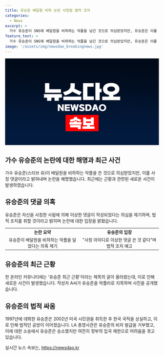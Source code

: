 ```yaml
---
title: 유승준 배달원 비하 논란 사칭범 법적 조치
categories:
  - News
excerpt: >
  가수 유승준이 SNS에 배달원을 비하하는 악플을 남긴 것으로 의심받았지만, 유승준은 이를 부인하며 사칭된 댓글이라고 주장했다. 이에 대해 법적 조치를 취할 것이라고 덧붙였다. 최근 온라인 커뮤니티에는 유승준을 향한 악플이 올라왔는데, 그는 1997년에 데뷔한 후 미국 시민권을 취득하여 국적을 상실하고 LA 총영사관과의 법적 소송을 거쳤다. 결론적으로, 유승준은 사칭된 악플에 대한 법적 대응을 예고했으며, 그의 국적 문제에 대한 배경을 소개했다.
feature_text: >
  가수 유승준이 SNS에 배달원을 비하하는 악플을 남긴 것으로 의심받았지만, 유승준은 이를 부인하며 사칭된 댓글이라고 주장했다. 이에 대해 법적 조치를 취할 것이라고 덧붙였다. 최근 온라인 커뮤니티에는 유승준을 향한 악플이 올라왔는데, 그는 1997년에 데뷔한 후 미국 시민권을 취득하여 국적을 상실하고 LA 총영사관과의 법적 소송을 거쳤다. 결론적으로, 유승준은 사칭된 악플에 대한 법적 대응을 예고했으며, 그의 국적 문제에 대한 배경을 소개했다.
image: '/assets/img/newsdao_breakingnews.jpg'
---
```


<p><img src="/assets/img/newsdao_breakingnews.jpg" alt="firstkoreanews 속보" /></p>

<h2 data-ke-size="size26">가수 유승준의 논란에 대한 해명과 최근 사건</h2>

<p data-ke-size="size16">가수 유승준(스티브 유)이 배달원을 비하하는 악플을 쓴 것으로 의심받았지만, 이를 사칭 댓글이라고 밝혀내며 논란을 해명했습니다. 최근에는 근황과 관련된 새로운 사건이 발생하였습니다.</p>

<h2 data-ke-size="size26">유승준의 댓글 의혹</h2>

<p data-ke-size="size16">유승준은 자신을 사칭한 사람에 의해 이상한 댓글이 작성되었다는 의심을 제기하며, 법적 조치를 취할 것이라고 밝히며 논란에 대한 입장을 밝혔습니다.</p>

<table>
    <tr>
        <td style="text-align: center; height: 17px;"><b>논란 요약</b></td>
        <td style="text-align: center; height: 17px;"><b>유승준의 입장</b></td>
    </tr>
    <tr>
        <td style="text-align: center; height: 17px;">유승준이 배달원을 비하하는 악플을 달았다는 의혹 제기</td>
        <td style="text-align: center; height: 17px;">"사칭 아이디로 이상한 댓글 쓴 것 같다"며 법적 조치 예고</td>
    </tr>
</table>

<h2 data-ke-size="size26">유승준의 최근 근황</h2>

<p data-ke-size="size16">한 온라인 커뮤니티에는 '유승준 최근 근황'이라는 제목의 글이 올라왔는데, 이로 인해 새로운 사건이 발생했습니다. 작성자 A씨가 유승준을 악플러로 지목하며 사진을 공개했습니다.</p>

<h2 data-ke-size="size26">유승준의 법적 싸움</h2>

<p data-ke-size="size16">1997년에 데뷔한 유승준은 2002년 미국 시민권을 취득한 후 한국 국적을 상실하고, 이로 인해 법적인 공방이 이어졌습니다. LA 총영사관은 유승준의 비자 발급을 거부했고, 이에 대한 소송에서 유승준은 승소했지만 여전히 정부의 입국 제한으로 어려움을 겪고 있습니다.</p>
실시간 뉴스 속보는, <a href="https://newsdao.kr" rel="dofollow">https://newsdao.kr</a>


